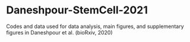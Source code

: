 # Daneshpour-StemCell-2021
Codes and data used for data analysis, main figures, and supplementary figures in Daneshpour et al. (bioRxiv, 2020)

